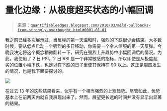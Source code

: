 <!--yml

分类：未分类

日期：2024-05-18 13:03:07

-->

# 量化边缘：从极度超买状态的小幅回调

> 来源：[`quantifiableedges.blogspot.com/2010/03/mild-pullbacks-from-strongly-overbought.html#0001-01-01`](http://quantifiableedges.blogspot.com/2010/03/mild-pullbacks-from-strongly-overbought.html#0001-01-01)

我之前已经多次展示过，当反弹的第一天温和时，强烈的下跌很少会结束。大多数时候，要从低点启动一个强烈的多日移动，你需要一个令人信服的第一天反弹。今晚我决定将这个概念稍微翻转一下，研究在强烈上升趋势中小幅回调后的情况。为此，我使用了 2 日 RSI。2 日 RSI 是一个非常敏感的指标，所以即使是从极度超买的位置小幅下跌，也足以在下跌的日子里使其保持在 90 以上。这正是周四发生的情况，也是我下面要探讨的。

![](https://blogger.googleusercontent.com/img/b/R29vZ2xl/AVvXsEgqGM6cuQdpmoO52oV1kfkLq-0yP7M9IcEZrG6zgUPUTQceZCsy3yd-3lCjmKnrxbJfvlsY41iYGaAdIRsS7E4_4_pLoX8baTSqBF0_qR7lzw4btlT1adZT9Vao31Isvc1FwK2GCPP0wMCs/s1600-h/2010-3-19+png.png)

在过去 13 年的这些结果看来，似乎有一个相当强烈的上涨趋势。尽管如此，优势基本上在前两天内就自我展现出来了。然而，展望更长远的时间并没有显示出显著的结果。

